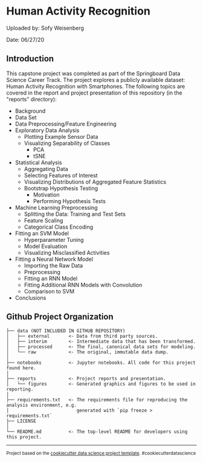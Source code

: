 Human Activity Recognition
==========================

Uploaded by: Sofy Weisenberg        

Date: 06/27/20

Introduction
------------
This capstone project was completed as part of the Springboard Data Science Career Track. The project explores 
a publicly available dataset: Human Activity Recognition with Smartphones. The following topics are covered in
the report and project presentation of this repository (in the "reports" directory):

* Background
* Data Set
* Data Preprocessing/Feature Engineering
* Exploratory Data Analysis
	* Plotting Example Sensor Data
	* Visualizing Separability of Classes
		* PCA
		* tSNE
* Statistical Analysis
	* Aggregating Data
	* Selecting Features of Interest
	* Visualizing Distributions of Aggregated Feature Statistics
	* Bootstrap Hypothesis Testing
		* Motivation
		* Performing Hypothesis Tests
* Machine Learning Preprocessing
	* Splitting the Data: Training and Test Sets
	* Feature Scaling
	* Categorical Class Encoding
* Fitting an SVM Model
	* Hyperparameter Tuning
	* Model Evaluation
	* Visualizing Misclassified Activities
* Fitting a Neural Network Model
	* Importing the Raw Data
	* Preprocessing
	* Fitting an RNN Model
	* Fitting Additional RNN Models with Convolution
	* Comparison to SVM
* Conclusions

Github Project Organization
---------------------------

    ├── data (NOT INCLUDED IN GITHUB REPOSITORY)
    │   ├── external       <- Data from third party sources.
    │   ├── interim        <- Intermediate data that has been transformed.
    │   ├── processed      <- The final, canonical data sets for modeling.
    │   └── raw            <- The original, immutable data dump.
    │
    ├── notebooks          <- Jupyter notebooks. All code for this project found here.
    │
    ├── reports            <- Project reports and presentation.
    │   └── figures        <- Generated graphics and figures to be used in reporting.
    │
    ├── requirements.txt   <- The requirements file for reproducing the analysis environment, e.g.
    │                         generated with `pip freeze > requirements.txt`
	├── LICENSE
    │  
	└── README.md          <- The top-level README for developers using this project.


--------

<p><small>Project based on the <a target="_blank" href="https://drivendata.github.io/cookiecutter-data-science/">cookiecutter data science project template</a>. #cookiecutterdatascience</small></p>
